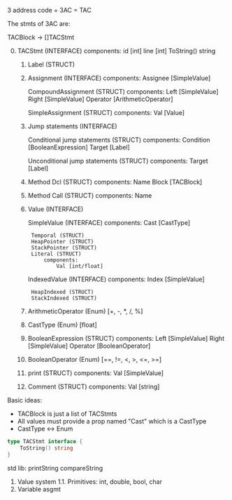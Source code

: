 
3 address code = 3AC = TAC

The stmts of 3AC are:

TACBlock -> []TACStmt

0. TACStmt (INTERFACE)
    components:
        id [int]
        line [int]
        ToString() string

    1. Label (STRUCT)

    2. Assignment (INTERFACE)
        components:
            Assignee [SimpleValue]

        CompoundAssignment (STRUCT)
            components:
                Left [SimpleValue]
                Right [SimpleValue]
                Operator [ArithmeticOperator]

        SimpleAssignment (STRUCT)
            components:
                Val [Value]

    3. Jump statements (INTERFACE)

        Conditional jump statements (STRUCT)
            components:
                Condition [BooleanExpression]
                Target [Label]

        Unconditional jump statements (STRUCT)
            components:
                Target [Label]

    4. Method Dcl (STRUCT)
        components:
            Name
            Block [TACBlock]

    5. Method Call (STRUCT)
        components:
            Name

    6. Value (INTERFACE)

        SimpleValue (INTERFACE)
            components:
                Cast [CastType]

            Temporal (STRUCT)
            HeapPointer (STRUCT)
            StackPointer (STRUCT)
            Literal (STRUCT)
                components:
                    Val [int/float]

        IndexedValue (INTERFACE)
            components:
                Index [SimpleValue]

            HeapIndexed (STRUCT)
            StackIndexed (STRUCT)

    7. ArithmeticOperator (Enum)
        [+, -, *, /, %]

    8. CastType (Enum)
        [float]

    9. BooleanExpression (STRUCT)
        components:
            Left [SimpleValue]
            Right [SimpleValue]
            Operator [BooleanOperator]

    10. BooleanOperator (Enum)
        [==, !=, <, >, <=, >=]

    11. print (STRUCT)
        components:
            Val [SimpleValue]

    12. Comment (STRUCT)
            components:
                Val [string]

Basic ideas:

- TACBlock is just a list of TACStmts
- All values must provide a prop named "Cast" which is a CastType
- CastType <-> Enum

```go
type TACStmt interface {
    ToString() string
}
```


std lib:
printString
compareString

1. Value system
    1.1. Primitives: int, double, bool, char
2. Variable asgmt